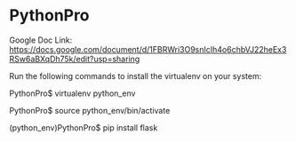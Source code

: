 # PythonPro

Google Doc Link: https://docs.google.com/document/d/1FBRWri3O9snIcIh4o6chbVJ22heEx3RSw6aBXqDh75k/edit?usp=sharing

 Run the following commands to install the virtualenv on your system:
 
  PythonPro$ virtualenv python_env
  
  PythonPro$ source python_env/bin/activate
  
  (python_env)PythonPro$ pip install flask
